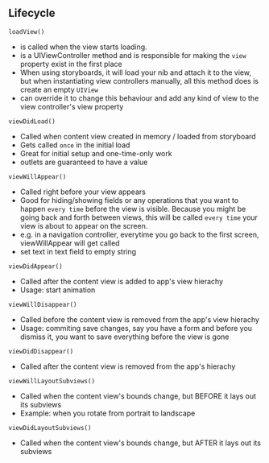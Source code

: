 ## Lifecycle

`loadView()`
- is called when the view starts loading.
- is a UIViewController method and is responsible for making the `view` property exist in the first place
- When using storyboards, it will load your nib and attach it to the view, but when instantiating view controllers manually, all this method does is create an empty `UIView`
- can override it to change this behaviour and add any kind of view to the view controller's view property

`viewDidLoad()`
- Called when content view created in memory / loaded from storyboard
- Gets called `once` in the initial load
- Great for initial setup and one-time-only work
- outlets are guaranteed to have a value

`viewWillAppear()`
- Called right before your view appears 
- Good for hiding/showing fields or any operations that you want to happen `every time` before the view is visible. Because you might be going back and forth between views, this will be called `every time` your view is about to appear on the screen.
- e.g. in a navigation controller, everytime you go back to the first screen, viewWillAppear will get called
- set text in text field to empty string

`viewDidAppear()`
- Called after the content view is added to app's view hierachy
- Usage: start animation 

`viewWillDisappear()`
- Called before the content view is removed from the app's view hierachy 
- Usage: commiting save changes, say you have a form and before you dismiss it, you want to save everything before the view is gone

`viewDidDisappear()`
- Called after the content view is removed from the app's hierachy

`viewWillLayoutSubviews()`
- Called when the content view's bounds change, but BEFORE it lays out its subviews
- Example: when you rotate from portrait to landscape

`viewDidLayoutSubviews()`
- Called when the content view's bounds change, but AFTER it lays out its subviews
